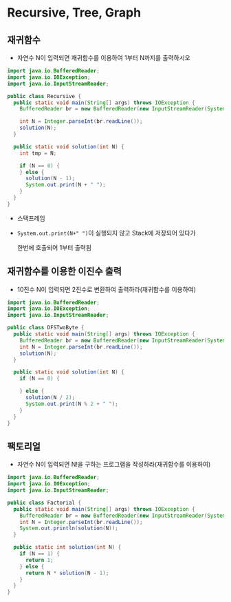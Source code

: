 # Recursive, Tree, Graph



## 재귀함수

- 자연수 N이 입력되면 재귀함수를 이용하여 1부터 N까지를 출력하시오

```java
import java.io.BufferedReader;
import java.io.IOException;
import java.io.InputStreamReader;

public class Recursive {
  public static void main(String[] args) throws IOException {
    BufferedReader br = new BufferedReader(new InputStreamReader(System.in));

    int N = Integer.parseInt(br.readLine());
    solution(N);
  }

  public static void solution(int N) {
    int tmp = N;

    if (N == 0) {
    } else {
      solution(N - 1);
      System.out.print(N + " ");
    }
  }
}
```



- 스택프레임

- `System.out.print(N+" ")`이 실행되지 않고 Stack에 저장되어 있다가

  한번에 호출되어 1부터 출력됨



## 재귀함수를 이용한 이진수 출력

- 10진수 N이 입력되면 2진수로 변환하여 출력하라(재귀함수를 이용하여)

```java
import java.io.BufferedReader;
import java.io.IOException;
import java.io.InputStreamReader;

public class DFSTwoByte {
  public static void main(String[] args) throws IOException {
    BufferedReader br = new BufferedReader(new InputStreamReader(System.in));
    int N = Integer.parseInt(br.readLine());
    solution(N);
  }

  public static void solution(int N) {
    if (N == 0) {

    } else {
      solution(N / 2);
      System.out.print(N % 2 + " ");
    }
  }
}
```



## 팩토리얼

- 자연수 N이 입력되면 N!을 구하는 프로그램을 작성하라(재귀함수를 이용하여)



```java
import java.io.BufferedReader;
import java.io.IOException;
import java.io.InputStreamReader;

public class Factorial {
  public static void main(String[] args) throws IOException {
    BufferedReader br = new BufferedReader(new InputStreamReader(System.in));
    int N = Integer.parseInt(br.readLine());
    System.out.println(solution(N));
  }

  public static int solution(int N) {
    if (N == 1) {
      return 1;
    } else {
      return N * solution(N - 1);
    }
  }
}
```

